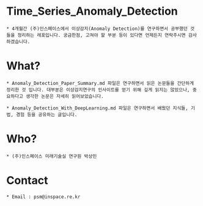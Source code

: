 # Time_Series_Anomaly_Detection

    * 4개월간 (주)인스페이스에서 이상감지(Anomaly Detection)를 연구하면서 공부했던 것 들을 정리하는 레포입니다. 궁금한점, 고쳐야 할 부분 등이 있다면 언제든지 연락주시면 감사하겠습니다.

# What?

    * Anomaly_Detection_Paper_Summary.md 파일은 연구하면서 읽은 논문들을 간단하게 정리한 것 입니다. 대부분은 이상감지연구의 인사이트를 얻기 위해 깊게 읽지는 않았으나, 중요하다고 생각한 논문은 자세히 읽어보았습니다.

    * Anomaly_Detection_With_DeepLearning.md 파일은 연구하면서 배웠던 지식들, 기법, 경험 등을 공유하는 글입니다. 

# Who?

    * (주)인스페이스 미래기술실 연구원 박상민

# Contact 

    * Email : psm@inspace.re.kr
